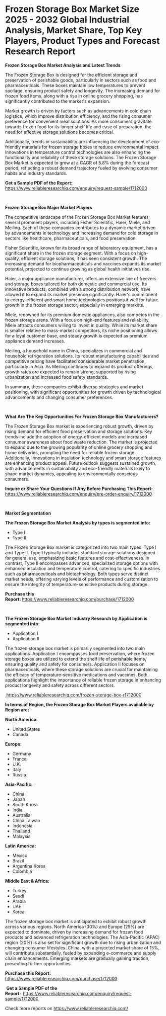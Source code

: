 <p><h1>Frozen Storage Box Market Size 2025 - 2032 Global Industrial Analysis, Market Share, Top Key Players, Product Types and Forecast Research Report</h1></p><p><strong>Frozen Storage Box Market Analysis and Latest Trends</strong></p>
<p><p>The Frozen Storage Box is designed for the efficient storage and preservation of perishable goods, particularly in sectors such as food and pharmaceuticals. These boxes maintain low temperatures to prevent spoilage, ensuring product safety and longevity. The increasing demand for frozen food items, along with a rise in online grocery shopping, has significantly contributed to the market's expansion.</p><p>Market growth is driven by factors such as advancements in cold chain logistics, which improve distribution efficiency, and the rising consumer preference for convenient meal solutions. As more consumers gravitate towards frozen food for its longer shelf life and ease of preparation, the need for effective storage solutions becomes critical. </p><p>Additionally, trends in sustainability are influencing the development of eco-friendly materials for frozen storage boxes to reduce environmental impact. Innovations in temperature control technologies are also enhancing the functionality and reliability of these storage solutions. The Frozen Storage Box Market is expected to grow at a CAGR of 5.8% during the forecast period, reflecting a robust demand trajectory fueled by evolving consumer habits and industry standards.</p></p>
<p><strong>Get a Sample PDF of the Report:&nbsp;</strong> <a href="https://www.reliableresearchiq.com/enquiry/request-sample/1712000?utm_campaign=3174&utm_medium=2&utm_source=Github&utm_content=ia&utm_term=27032025&utm_id=frozen-storage-box">https://www.reliableresearchiq.com/enquiry/request-sample/1712000</a></p>
<p>&nbsp;</p>
<p><strong>Frozen Storage Box Major Market Players</strong></p>
<p><p>The competitive landscape of the Frozen Storage Box Market features several prominent players, including Fisher Scientific, Haier, Miele, and Meiling. Each of these companies contributes to a dynamic market driven by advancements in technology and increasing demand for cold storage in sectors like healthcare, pharmaceuticals, and food preservation.</p><p>Fisher Scientific, known for its broad range of laboratory equipment, has a significant share in the frozen storage segment. With a focus on high-quality, efficient storage solutions, it has seen consistent growth. The increasing demand for biopharmaceuticals and vaccines expands its market potential, projected to continue growing as global health initiatives rise.</p><p>Haier, a major appliance manufacturer, offers an extensive line of freezers and storage boxes tailored for both domestic and commercial use. Its innovative products, combined with a strong distribution network, have allowed it to expand its market presence significantly. Haier's commitment to energy-efficient and smart home technologies positions it well for future growth in the frozen storage sector, especially in emerging markets.</p><p>Miele, renowned for its premium domestic appliances, also competes in the frozen storage arena. With a focus on high-end features and reliability, Miele attracts consumers willing to invest in quality. While its market share is smaller relative to mass-market competitors, its niche positioning allows for a loyal customer base, and steady growth is expected as premium appliance demand increases.</p><p>Meiling, a household name in China, specializes in commercial and household refrigeration solutions. Its robust manufacturing capabilities and competitive pricing have facilitated considerable market penetration, particularly in Asia. As Meiling continues to expand its product offerings, growth rates are expected to remain strong, supported by rising urbanization and increased food safety standards.</p><p>In summary, these companies exhibit diverse strategies and market positioning, with significant opportunities for growth driven by technological advancements and changing consumer preferences.</p></p>
<p>&nbsp;</p>
<p><strong>What Are The Key Opportunities For Frozen Storage Box Manufacturers?</strong></p>
<p><p>The Frozen Storage Box market is experiencing robust growth, driven by rising demand for efficient food preservation and storage solutions. Key trends include the adoption of energy-efficient models and increased consumer awareness about food waste reduction. The market is projected to expand due to the growing popularity of online grocery shopping and home deliveries, prompting the need for reliable frozen storage. Additionally, innovations in insulation technology and smart storage features are enhancing product appeal. Future outlook suggests sustained growth, with advancements in sustainability and eco-friendly materials likely to shape market dynamics, appealing to environmentally conscious consumers.</p></p>
<p><strong>Inquire or Share Your Questions If Any Before Purchasing This Report:</strong> <a href="https://www.reliableresearchiq.com/enquiry/pre-order-enquiry/1712000?utm_campaign=3174&utm_medium=2&utm_source=Github&utm_content=ia&utm_term=27032025&utm_id=frozen-storage-box">https://www.reliableresearchiq.com/enquiry/pre-order-enquiry/1712000</a></p>
<p>&nbsp;</p>
<p><strong>Market Segmentation</strong></p>
<p><strong>The Frozen Storage Box Market Analysis by types is segmented into:</strong></p>
<p><ul><li>Type I</li><li>Type II</li></ul></p>
<p><p>The Frozen Storage Box market is categorized into two main types: Type I and Type II. Type I typically includes standard storage solutions designed for general use, emphasizing basic features and cost-effectiveness. In contrast, Type II encompasses advanced, specialized storage options with enhanced insulation and temperature control, catering to specific industries such as pharmaceuticals and biotechnology. Both types serve distinct market needs, offering varying levels of performance and customization to ensure the integrity of temperature-sensitive products during storage.</p></p>
<p><strong>Purchase this Report:&nbsp;</strong><a href="https://www.reliableresearchiq.com/purchase/1712000?utm_campaign=3174&utm_medium=2&utm_source=Github&utm_content=ia&utm_term=27032025&utm_id=frozen-storage-box">https://www.reliableresearchiq.com/purchase/1712000</a></p>
<p>&nbsp;</p>
<p><strong>The Frozen Storage Box Market Industry Research by Application is segmented into:</strong></p>
<p><ul><li>Application I</li><li>Application II</li></ul></p>
<p><p>The frozen storage box market is primarily segmented into two main applications. Application I encompasses food preservation, where frozen storage boxes are utilized to extend the shelf life of perishable items, ensuring quality and safety for consumers. Application II focuses on pharmaceuticals, where these storage solutions are crucial for maintaining the efficacy of temperature-sensitive medications and vaccines. Both applications highlight the importance of reliable frozen storage in enhancing product longevity and safety across different sectors.</p></p>
<p><a href="https://www.reliableresearchiq.com/frozen-storage-box-r1712000?utm_campaign=3174&utm_medium=2&utm_source=Github&utm_content=ia&utm_term=27032025&utm_id=frozen-storage-box">&nbsp;https://www.reliableresearchiq.com/frozen-storage-box-r1712000</a></p>
<p><strong>In terms of Region, the Frozen Storage Box Market Players available by Region are:</strong></p>
<p>
    <p> <strong> North America: </strong>
        <ul>
            <li>United States</li>
            <li>Canada</li>
        </ul>
        </p> 
    <p> <strong> Europe: </strong>
        <ul>
            <li>Germany</li>
            <li>France</li>
            <li>U.K.</li>
            <li>Italy</li>
            <li>Russia</li>
        </ul>
        </p> 
    <p> <strong> Asia-Pacific: </strong>
        <ul>
            <li>China</li>
            <li>Japan</li>
            <li>South Korea</li>
            <li>India</li>
            <li>Australia</li>
            <li>China Taiwan</li>
            <li>Indonesia</li>
            <li>Thailand</li>
            <li>Malaysia</li>
        </ul>
        </p> 
    <p> <strong> Latin America: </strong>
        <ul>
            <li>Mexico</li>
            <li>Brazil</li>
            <li>Argentina Korea</li>
            <li>Colombia</li>
        </ul>
        </p> 
    <p> <strong> Middle East & Africa: </strong>
        <ul>
            <li>Turkey</li>
            <li>Saudi</li>
            <li>Arabia</li>
            <li>UAE</li>
            <li>Korea</li>
        </ul>
    </p>
    </p>
<p><p>The frozen storage box market is anticipated to exhibit robust growth across various regions. North America (30%) and Europe (25%) are expected to dominate, driven by increasing demand for frozen food products and advanced refrigeration technologies. The Asia-Pacific (APAC) region (20%) is also set for significant growth due to rising urbanization and changing consumer lifestyles. China, with a projected market share of 15%, will contribute substantially, fueled by expanding e-commerce and supply chain enhancements. Emerging markets are gradually gaining traction, presenting further opportunities.</p></p>
<p><strong>Purchase this Report: </strong><a href="https://www.reliableresearchiq.com/purchase/1712000?utm_campaign=3174&utm_medium=2&utm_source=Github&utm_content=ia&utm_term=27032025&utm_id=frozen-storage-box">https://www.reliableresearchiq.com/purchase/1712000</a></p>
<p>&nbsp;<strong>Get a Sample PDF of the Report:&nbsp;&nbsp;</strong><a href="https://www.reliableresearchiq.com/enquiry/request-sample/1712000?utm_campaign=3174&utm_medium=2&utm_source=Github&utm_content=ia&utm_term=27032025&utm_id=frozen-storage-box">https://www.reliableresearchiq.com/enquiry/request-sample/1712000</a></p>
<p><strong></strong></p>
<p>Check more reports on <a href="https://www.reliableresearchiq.com/?utm_campaign=3174&utm_medium=2&utm_source=Github&utm_content=ia&utm_term=27032025&utm_id=frozen-storage-box">https://www.reliableresearchiq.com/</a></p>